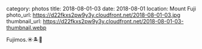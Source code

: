 category: photos 
title: 2018-08-01-03
date: 2018-08-01
location: Mount Fuji
photo_url: https://d22fkxs2pw9y3y.cloudfront.net/2018-08-01-03.jpg
thumbnail_url: https://d22fkxs2pw9y3y.cloudfront.net/2018-08-01-03-thumbnail.webp

Fujimos.☀️🏝🚿    